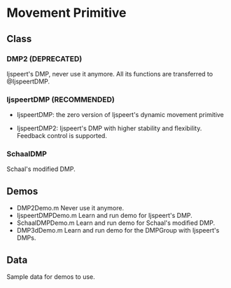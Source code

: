 # Movement Primitive

## Class

### DMP2 (DEPRECATED)

Ijspeert's DMP, never use it anymore. All its functions are transferred to @IjspeertDMP.

### IjspeertDMP (RECOMMENDED)

- IjspeertDMP: the zero version of Ijspeert's dynamic movement primitive

- IjspeertDMP2: Ijspeert's DMP with higher stability and flexibility. Feedback control is supported.


### SchaalDMP

Schaal's modified DMP.

## Demos

- DMP2Demo.m            Never use it anymore.
- IjspeertDMPDemo.m     Learn and run demo for Ijspeert's DMP.
- SchaalDMPDemo.m       Learn and run demo for Schaal's modified DMP.
- DMP3dDemo.m           Learn and run demo for the DMPGroup with Ijspeert's DMPs.

## Data

Sample data for demos to use.

